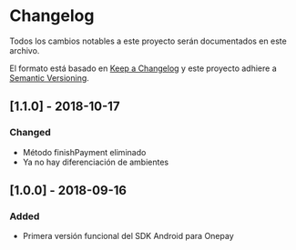 # Changelog
Todos los cambios notables a este proyecto serán documentados en este archivo.

El formato está basado en [Keep a Changelog](http://keepachangelog.com/en/1.0.0/)
y este proyecto adhiere a [Semantic Versioning](http://semver.org/spec/v2.0.0.html).

## [1.1.0] - 2018-10-17
### Changed
- Método finishPayment eliminado
- Ya no hay diferenciación de ambientes

## [1.0.0] - 2018-09-16
### Added
- Primera versión funcional del SDK Android para Onepay
